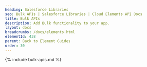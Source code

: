 ```yaml
---
heading: Salesforce Libraries
seo: Bulk APIs | Salesforce Libraries | Cloud Elements API Docs
title: Bulk APIs
description: Add Bulk functionality to your app.
layout: docs
breadcrumbs: /docs/elements.html
elementId: 438
parent: Back to Element Guides
order: 30
---
```


{% include bulk-apis.md %}
